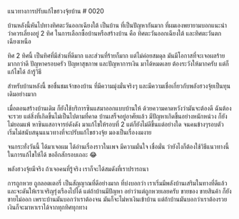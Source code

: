 แนวทางการปรับแก้ไขฮวงจุ้ยบ้าน # 0020

บ้านหลังนี้หันไปทางทิศตะวันออกเฉียงใต้ เป็นบ้าน ที่เป็นปัญหากันมาก ที่ผมเองพยายามบอกแนะนำ ว่าควรเลี่ยงอยู่ 2 ทิศ ในการเลือกซื้อบ้านหรือสร้างบ้าน คือ ทิศตะวันออกเฉียงใต้ และทิศตะวันตกเฉียงเหนือ

ทิศ 2 ทิศนี้ เป็นทิศที่มีส่วนที่ดีมาก และส่วนที่ร้ายก็มาก แต่ไม่ค่อยสมดุล มันมีโอกาสที่จะเจอผลร้ายมากกว่าดี ปัญหาครอบครัว ปัญหาสุขภาพ และปัญหาการเงิน มาได้หมดเลย
ต้องระวังให้มากครับ แต่ก็แก้ไขได้ ถ้ารู้วิธี

สำหรับบ้านหลังนี้ ขอชื่นชมเจ้าของบ้าน ที่มีความมุ่งมั่นจริงๆ และมีความเชื่อเกี่ยวกับพลังฮวงจุ้ยเป็นทุนเดิมอย่างมาก

เมื่อตอนสร้างบ้านเดิม ก็ยังใช้บริการซินแสมาออกแบบบ้านให้ ด้วยความคาดหวังว่ามันจะต้องดี ฉันต้องจะรวย แต่สิ่งที่เกิดขึ้นไม่เป็นไปตามที่คาด บ้านเสร็จอยู่อาศัยแล้ว มีปัญหาเกิดขึ้นอย่างหนักหน่วง ก็ยังไม่ยอมแพ้ หาซินแสอาจารย์ดังดัง มาแก้ไขให้รอบที่ 2 แต่ก็ยังไม่ดีขึ้นแต่อย่างใด จนคนข้างๆรอบตัว เริ่มไม่สนับสนุนแนวทางที่จะปรับแก้ไขฮวงจุ้ย มองเป็นเรื่องงมงาย

จนกระทั่งวันนี้ ได้มาเจอผม ได้อ่านเรื่องราวในเพจ มีความมั่นใจ เชื่อมั่น ว่ายังไงก็ต้องใช้วิธีแนวทางนี้ในการแก้ไขให้ได้ ขออีกสักรอบเถอะ 😂

พลังฮวงจุ้ยมีจริง ถ้าเจอคนที่รู้จริง เราก็จะได้สมดังที่เราปรารถนา

การถูกหวย ถูกลอตเตอรี่ เป็นสัญญาณที่ดีอย่างมาก ที่บ่งบอกว่า เราเริ่มมีพลังบ้านเสริมในทางที่ดีแล้ว และจะดันให้เราเจริญรุ่งเรืองไปได้ แต่ถ้าบ้านมีปัญหา อย่าว่าแต่ถูกหวยเลยครับ ขายของ ขายสินค้า ก็ยังขายไม่ออก เพราะบ้านมันบอกว่าเราต้องจน มันก็จะไม่หาเงินเข้าบ้าน แต่ถ้าบ้านมันบอกว่าเราต้องรวย เงินก็จะมาหาเราได้จากทุกทิศทุกทาง
